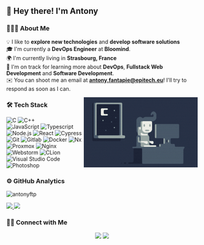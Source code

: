 ## 👋 Hey there! I'm Antony

### 👨🏻‍💻 About Me

💡 I like to **explore new technologies** and **develop software solutions**\
🎓 I'm currently a **DevOps Engineer** at **Bloomind**.\
🌍 I'm currently living in **Strasbourg, France**\
🌱 I'm on track for learning more about **DevOps**, **Fullstack Web Development** and **Software Development**.\
✉️ You can shoot me an email at **antony.fantapie@epitech.eu**! I'll try to respond as soon as I can.

<img alt="Night Coding" src="https://raw.githubusercontent.com/AVS1508/AVS1508/master/assets/Night-Coding.gif" align="right"/>

### 🛠 Tech Stack

![C](https://img.shields.io/badge/-C-05122A?style=flat&logo=C&logoColor=A8B9CC)
![C++](https://img.shields.io/badge/-C++-05122A?style=flat&logo=C%2B%2B&logoColor=00599C)\
![JavaScript](https://img.shields.io/badge/-JavaScript-05122A?style=flat&logo=javascript)
![Typescript](https://img.shields.io/badge/-TypeScript-05122A?style=flat&logo=typescript)
![Node.js](https://img.shields.io/badge/-Node.js-05122A?style=flat&logo=node.js)
![React](https://img.shields.io/badge/-React-05122A?style=flat&logo=react)
![Cypress](https://img.shields.io/badge/-cypress-05122A?style=flat&logo=cypress)\
![Git](https://img.shields.io/badge/-Git-05122A?style=flat&logo=git)
![Gitlab](https://img.shields.io/badge/-Gitlab-05122A?style=flat&logo=gitlab)
![Docker](https://img.shields.io/badge/-Docker-05122A?style=flat&logo=docker)
![Nx](https://img.shields.io/badge/-nx-05122A?style=flat&logo=nx)
![Proxmox](https://img.shields.io/badge/-Proxmox-05122A?style=flat&logo=proxmox)
![Nginx](https://img.shields.io/badge/-nginx-05122A?style=flat&logo=nginx)\
![Webstorm](https://img.shields.io/badge/-Webstorm-05122A?style=flat&logo=webstorm)
![CLion](https://img.shields.io/badge/-CLion-05122A?style=flat&logo=clion)
![Visual Studio Code](https://img.shields.io/badge/-Visual%20Studio%20Code-05122A?style=flat&logo=visual-studio-code&logoColor=007ACC)
![Photoshop](https://img.shields.io/badge/-Photoshop-05122A?style=flat&logo=adobe-photoshop)

### ⚙️ GitHub Analytics

<p align="center">
<p align="left"> <img src="https://komarev.com/ghpvc/?username=antonyftp&label=Profile%20views&color=0e75b6&style=flat" alt="antonyftp" /> </p>
<a href="https://github.com/antonyftp">
  <img height="180em" src="https://github-readme-stats-eight-theta.vercel.app/api?username=antonyftp&show_icons=true&theme=algolia&include_all_commits=true&count_private=true"/>
  <img height="180em" src="https://github-readme-stats-eight-theta.vercel.app/api/top-langs/?username=antonyftp&layout=compact&langs_count=8&theme=algolia"/>
</a>
</p>

### 🤝🏻 Connect with Me

<p align="center">
<!-- <a href="https://www.antony-fantapie.fr"><img src="https://img.shields.io/badge/-antony-fantapie.fr-3423A6?style=flat&logo=Google-Chrome&logoColor=white"/></a> -->
<a href="https://linkedin.com/in/antony-fantapie"><img src="https://img.shields.io/badge/-Antony Fantapié-0077B5?style=flat&logo=Linkedin&logoColor=white"/></a>
<a href="mailto:antony.fantapie@epitech.eu"><img src="https://img.shields.io/badge/-antony.fantapie@epitech.eu-D14836?style=flat&logo=Gmail&logoColor=white"/></a>
</p>

